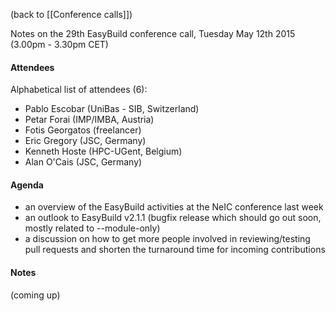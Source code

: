 (back to [[Conference calls]])

Notes on the 29th EasyBuild conference call, Tuesday May 12th 2015 (3.00pm - 3.30pm CET)

#### Attendees

Alphabetical list of attendees (6):

* Pablo Escobar (UniBas - SIB, Switzerland)
* Petar Forai (IMP/IMBA, Austria)
* Fotis Georgatos (freelancer)
* Eric Gregory (JSC, Germany)
* Kenneth Hoste (HPC-UGent, Belgium)
* Alan O'Cais (JSC, Germany)

#### Agenda

* an overview of the EasyBuild activities at the NeIC conference last week
* an outlook to EasyBuild v2.1.1 (bugfix release which should go out soon, mostly related to --module-only)
* a discussion on how to get more people involved in reviewing/testing pull requests and shorten the turnaround time for incoming contributions


#### Notes

(coming up)
